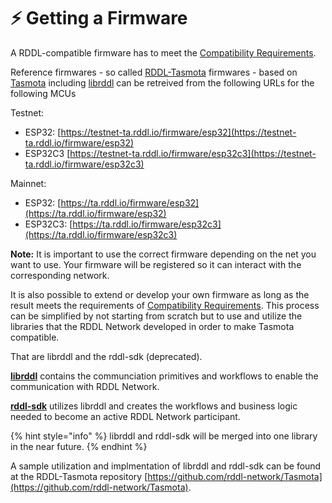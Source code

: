 # ⚡ Getting a Firmware

A RDDL-compatible firmware has to meet the [Compatibility Requirements](../rddl-compatibility-requirements.md).

Reference firmwares - so called [RDDL-Tasmota](https://github.com/rddl-network/Tasmota) firmwares - based on [Tasmota](https://github.com/arendst/Tasmota) including [librddl](https://github.com/rddl-network/librddl/) can be retreived from the following URLs for the following MCUs

Testnet:

* ESP32: [https://testnet-ta.rddl.io/firmware/esp32](https://testnet-ta.rddl.io/firmware/esp32)
* ESP32C3 [https://testnet-ta.rddl.io/firmware/esp32c3](https://testnet-ta.rddl.io/firmware/esp32c3)

Mainnet:

* ESP32: [https://ta.rddl.io/firmware/esp32](https://ta.rddl.io/firmware/esp32)
* ESP32C3: [https://ta.rddl.io/firmware/esp32c3](https://ta.rddl.io/firmware/esp32c3)

**Note:** It is important to use the correct firmware depending on the net you want to use. Your firmware will be registered so it can interact with the corresponding network.

It is also possible to extend or develop your own firmware as long as the result meets the requirements of [Compatibility Requirements](../rddl-compatibility-requirements.md). This process can be simplified by not starting from scratch but to use and utilize the libraries that the RDDL Network developed in order to make Tasmota compatible.&#x20;

That are librddl and the rddl-sdk (deprecated).&#x20;

[**librddl**](https://github.com/rddl-network/librddl/) contains the communciation primitives and workflows to enable the communication with RDDL Network.&#x20;

[**rddl-sdk**](https://github.com/rddl-network/rddl-sdk/) utilizes librddl and creates the workflows and business logic needed to become an active RDDL Network participant.&#x20;

{% hint style="info" %}
librddl and rddl-sdk will be merged into one library in the near future.
{% endhint %}

A sample utilization and implmentation of librddl and rddl-sdk can be found at the RDDL-Tasmota repository [https://github.com/rddl-network/Tasmota](https://github.com/rddl-network/Tasmota).
